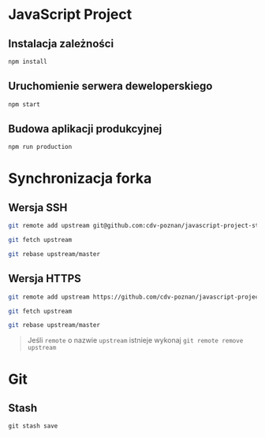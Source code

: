 # JavaScript Project


## Instalacja zależności
```bash
npm install
```


## Uruchomienie serwera deweloperskiego
```bash
npm start
```


## Budowa aplikacji produkcyjnej
```bash
npm run production
```


# Synchronizacja forka


## Wersja SSH
```bash
git remote add upstream git@github.com:cdv-poznan/javascript-project-starter.git

git fetch upstream

git rebase upstream/master
```


## Wersja HTTPS
```bash
git remote add upstream https://github.com/cdv-poznan/javascript-project-starter.git

git fetch upstream

git rebase upstream/master
```

> Jeśli `remote` o nazwie `upstream` istnieje wykonaj `git remote remove upstream`



# Git

## Stash

```
git stash save
```
